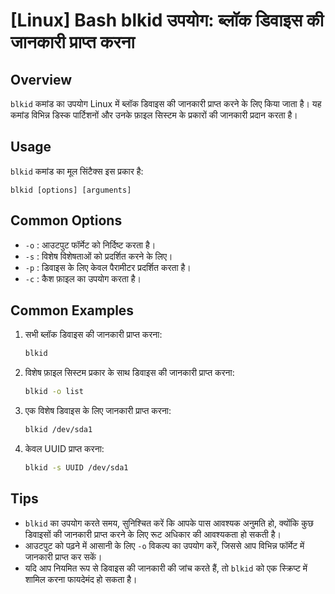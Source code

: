 # [Linux] Bash blkid उपयोग: ब्लॉक डिवाइस की जानकारी प्राप्त करना

## Overview
`blkid` कमांड का उपयोग Linux में ब्लॉक डिवाइस की जानकारी प्राप्त करने के लिए किया जाता है। यह कमांड विभिन्न डिस्क पार्टिशनों और उनके फ़ाइल सिस्टम के प्रकारों की जानकारी प्रदान करता है।

## Usage
`blkid` कमांड का मूल सिंटैक्स इस प्रकार है:

```
blkid [options] [arguments]
```

## Common Options
- `-o` : आउटपुट फॉर्मेट को निर्दिष्ट करता है।
- `-s` : विशेष विशेषताओं को प्रदर्शित करने के लिए।
- `-p` : डिवाइस के लिए केवल पैरामीटर प्रदर्शित करता है।
- `-c` : कैश फ़ाइल का उपयोग करता है।

## Common Examples
1. सभी ब्लॉक डिवाइस की जानकारी प्राप्त करना:
   ```bash
   blkid
   ```

2. विशेष फ़ाइल सिस्टम प्रकार के साथ डिवाइस की जानकारी प्राप्त करना:
   ```bash
   blkid -o list
   ```

3. एक विशेष डिवाइस के लिए जानकारी प्राप्त करना:
   ```bash
   blkid /dev/sda1
   ```

4. केवल UUID प्राप्त करना:
   ```bash
   blkid -s UUID /dev/sda1
   ```

## Tips
- `blkid` का उपयोग करते समय, सुनिश्चित करें कि आपके पास आवश्यक अनुमति हो, क्योंकि कुछ डिवाइसों की जानकारी प्राप्त करने के लिए रूट अधिकार की आवश्यकता हो सकती है।
- आउटपुट को पढ़ने में आसानी के लिए `-o` विकल्प का उपयोग करें, जिससे आप विभिन्न फॉर्मेट में जानकारी प्राप्त कर सकें।
- यदि आप नियमित रूप से डिवाइस की जानकारी की जांच करते हैं, तो `blkid` को एक स्क्रिप्ट में शामिल करना फायदेमंद हो सकता है।